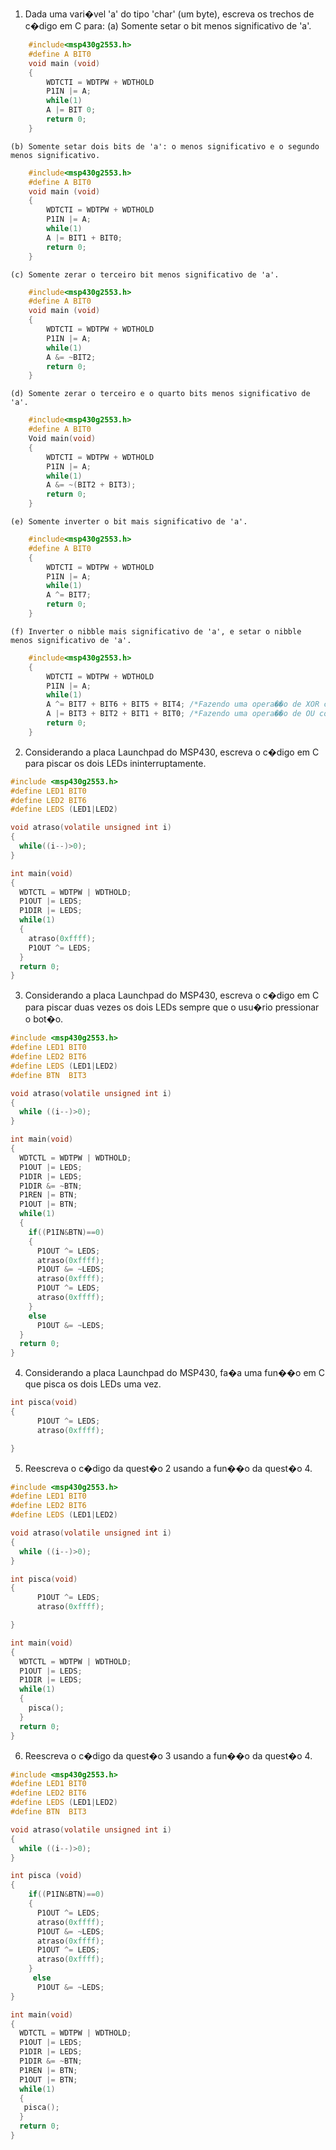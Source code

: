 1. Dada uma vari�vel 'a' do tipo 'char' (um byte), escreva os trechos de c�digo em C para:
	(a) Somente setar o bit menos significativo de 'a'.
```c
	#include<msp430g2553.h>
	#define A BIT0
	void main (void)
	{
		WDTCTI = WDTPW + WDTHOLD
		P1IN |= A;
		while(1)
		A |= BIT 0;
		return 0;
	}
```
	(b) Somente setar dois bits de 'a': o menos significativo e o segundo menos significativo.
```c
	#include<msp430g2553.h>
	#define A BIT0
	void main (void)
	{
		WDTCTI = WDTPW + WDTHOLD
		P1IN |= A;
		while(1)
		A |= BIT1 + BIT0;
		return 0;
	}
```
	(c) Somente zerar o terceiro bit menos significativo de 'a'.
```c
	#include<msp430g2553.h>
	#define A BIT0
	void main (void)
	{
		WDTCTI = WDTPW + WDTHOLD
		P1IN |= A;
		while(1)
		A &= ~BIT2;
		return 0;
	}
```
	(d) Somente zerar o terceiro e o quarto bits menos significativo de 'a'.
```c
	#include<msp430g2553.h>
	#define A BIT0
	Void main(void)
	{
		WDTCTI = WDTPW + WDTHOLD
		P1IN |= A;
		while(1)
		A &= ~(BIT2 + BIT3);
		return 0;
	}
```
	(e) Somente inverter o bit mais significativo de 'a'.
```c
	#include<msp430g2553.h>
	#define A BIT0
	{
		WDTCTI = WDTPW + WDTHOLD
		P1IN |= A;
		while(1)
		A ^= BIT7;
		return 0;
	}
```
	(f) Inverter o nibble mais significativo de 'a', e setar o nibble menos significativo de 'a'.
```c
	#include<msp430g2553.h>
	{
		WDTCTI = WDTPW + WDTHOLD
		P1IN |= A;
		while(1)
		A ^= BIT7 + BIT6 + BIT5 + BIT4; /*Fazendo uma opera��o de XOR com 1111 0000*/
		A |= BIT3 + BIT2 + BIT1 + BIT0; /*Fazendo uma opera��o de OU com 0000 1111*/		
		return 0;
	}
```
2. Considerando a placa Launchpad do MSP430, escreva o c�digo em C para piscar os dois LEDs ininterruptamente.
```c
#include <msp430g2553.h>
#define LED1 BIT0
#define LED2 BIT6
#define LEDS (LED1|LED2)

void atraso(volatile unsigned int i)
{
  while((i--)>0);
}

int main(void)
{
  WDTCTL = WDTPW | WDTHOLD;
  P1OUT |= LEDS;
  P1DIR |= LEDS;
  while(1)
  {
    atraso(0xffff);
    P1OUT ^= LEDS;
  }
  return 0;
}
```
3. Considerando a placa Launchpad do MSP430, escreva o c�digo em C para piscar duas vezes os dois LEDs sempre que o usu�rio pressionar o bot�o.
```c
#include <msp430g2553.h>
#define LED1 BIT0
#define LED2 BIT6
#define LEDS (LED1|LED2)
#define BTN  BIT3

void atraso(volatile unsigned int i)
{
  while ((i--)>0);
}

int main(void)
{
  WDTCTL = WDTPW | WDTHOLD;
  P1OUT |= LEDS;
  P1DIR |= LEDS;
  P1DIR &= ~BTN;
  P1REN |= BTN;
  P1OUT |= BTN;
  while(1)
  {
    if((P1IN&BTN)==0)
    {
      P1OUT ^= LEDS;
      atraso(0xffff);
      P1OUT &= ~LEDS;
      atraso(0xffff);
      P1OUT ^= LEDS;
      atraso(0xffff);
    }
    else
      P1OUT &= ~LEDS;
  }
  return 0;
}
```
4. Considerando a placa Launchpad do MSP430, fa�a uma fun��o em C que pisca os dois LEDs uma vez.
```c
int pisca(void)
{
      P1OUT ^= LEDS;
      atraso(0xffff);

}
```
5. Reescreva o c�digo da quest�o 2 usando a fun��o da quest�o 4.
```c
#include <msp430g2553.h>
#define LED1 BIT0
#define LED2 BIT6
#define LEDS (LED1|LED2)

void atraso(volatile unsigned int i)
{
  while ((i--)>0);
}

int pisca(void)
{
      P1OUT ^= LEDS;
      atraso(0xffff);

}

int main(void)
{
  WDTCTL = WDTPW | WDTHOLD;
  P1OUT |= LEDS;
  P1DIR |= LEDS;
  while(1)
  {
    pisca();
  }
  return 0;
}
```
6. Reescreva o c�digo da quest�o 3 usando a fun��o da quest�o 4.
```c
#include <msp430g2553.h>
#define LED1 BIT0
#define LED2 BIT6
#define LEDS (LED1|LED2)
#define BTN  BIT3

void atraso(volatile unsigned int i)
{
  while ((i--)>0);
}

int pisca (void)
{
    if((P1IN&BTN)==0)
    {
      P1OUT ^= LEDS;
      atraso(0xffff);
      P1OUT &= ~LEDS;
      atraso(0xffff);
      P1OUT ^= LEDS;
      atraso(0xffff);
    }
     else
      P1OUT &= ~LEDS;
}

int main(void)
{
  WDTCTL = WDTPW | WDTHOLD;
  P1OUT |= LEDS;
  P1DIR |= LEDS;
  P1DIR &= ~BTN;
  P1REN |= BTN;
  P1OUT |= BTN;
  while(1)
  {
   pisca();
  }
  return 0;
}
```
